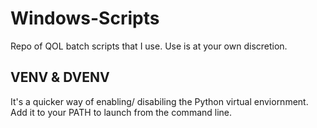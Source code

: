 # Windows-Scripts

Repo of QOL batch scripts that I use. Use is at your own discretion. 

## VENV & DVENV

It's a quicker way of enabling/ disabiling the Python virtual enviornment. Add it to your PATH to launch from the command line.
